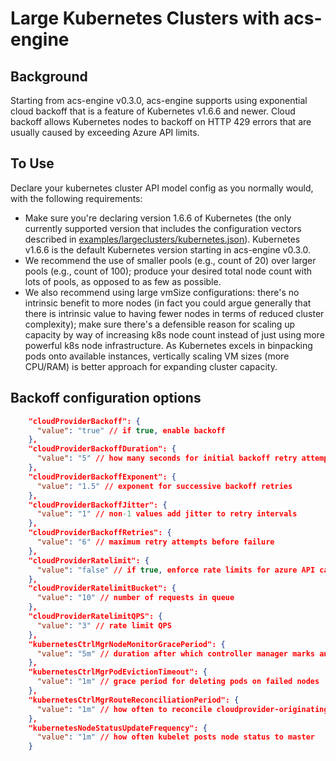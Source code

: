 # Large Kubernetes Clusters with acs-engine

## Background
Starting from acs-engine v0.3.0, acs-engine supports using exponential cloud backoff that is a feature of Kubernetes v1.6.6 and newer. Cloud backoff allows Kubernetes nodes to backoff on HTTP 429 errors that are usually caused by exceeding Azure API limits.

## To Use
Declare your kubernetes cluster API model config as you normally would, with the following requirements:
- Make sure you're declaring version 1.6.6 of Kubernetes (the only currently supported version that includes the configuration vectors described in [examples/largeclusters/kubernetes.json](https://github.com/Azure/acs-engine/blob/master/examples/largeclusters/kubernetes.json)). Kubernetes v1.6.6 is the default Kubernetes version starting in acs-engine v0.3.0.
- We recommend the use of smaller pools (e.g., count of 20) over larger pools (e.g., count of 100); produce your desired total node count with lots of pools, as opposed to as few as possible.
- We also recommend using large vmSize configurations: there's no intrinsic benefit to more nodes (in fact you could argue generally that there is intrinsic value to having fewer nodes in terms of reduced cluster complexity); make sure there's a defensible reason for scaling up capacity by way of increasing k8s node count instead of just using more powerful k8s node infrastructure. As Kubernetes excels in binpacking pods onto available instances, vertically scaling VM sizes (more CPU/RAM) is better approach for expanding cluster capacity.

## Backoff configuration options

```json
    "cloudProviderBackoff": {
      "value": "true" // if true, enable backoff
    },
    "cloudProviderBackoffDuration": {
      "value": "5" // how many seconds for initial backoff retry attempt
    },
    "cloudProviderBackoffExponent": {
      "value": "1.5" // exponent for successive backoff retries
    },
    "cloudProviderBackoffJitter": {
      "value": "1" // non-1 values add jitter to retry intervals
    },
    "cloudProviderBackoffRetries": {
      "value": "6" // maximum retry attempts before failure
    },
    "cloudProviderRatelimit": {
      "value": "false" // if true, enforce rate limits for azure API calls
    },
    "cloudProviderRatelimitBucket": {
      "value": "10" // number of requests in queue
    },
    "cloudProviderRatelimitQPS": {
      "value": "3" // rate limit QPS
    },
    "kubernetesCtrlMgrNodeMonitorGracePeriod": {
      "value": "5m" // duration after which controller manager marks an AWOL node as NotReady
    },
    "kubernetesCtrlMgrPodEvictionTimeout": {
      "value": "1m" // grace period for deleting pods on failed nodes
    },
    "kubernetesCtrlMgrRouteReconciliationPeriod": {
      "value": "1m" // how often to reconcile cloudprovider-originating node routes
    },
    "kubernetesNodeStatusUpdateFrequency": {
      "value": "1m" // how often kubelet posts node status to master
    }
```
